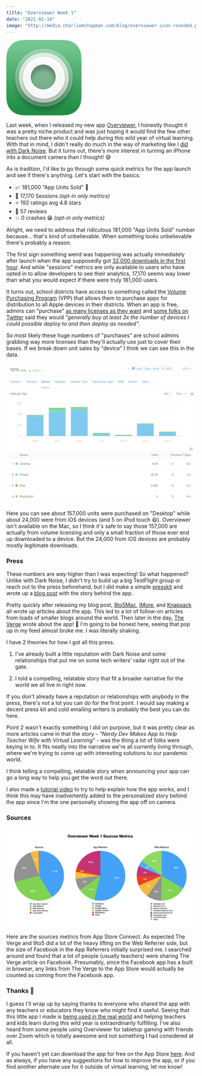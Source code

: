 ```yaml
---
title: "Overviewer Week 1"
date: "2021-01-14"
image: "http://media.charliemchapman.com/blog/overviewer-icon-rounded.png"
---
```


![Overviewer app icon](./overviewer-icon-rounded-200.png)

Last week, when I released my new app [Overviewer](https://charliemchapman.com/posts/2021/6/overviewer/), I honestly thought it was a pretty niche product and was just hoping it would find the few other teachers out there who it could help during this wild year of virtual learning. With that in mind, I didn't really do much in the way of marketing like I [did with Dark Noise](https://charliemchapman.com/posts/2019/9/27/marketing-dark-noise/). But it turns out, there's more interest in turning an iPhone into a document camera than I thought! 😅

As is tradition, I'd like to go through some quick metrics for the app launch and see if there's anything. Let's start with the basics:

- 📈 181,000 "App Units Sold" 🤯
- 📍 17,170 Sessions _(opt-in only metrics)_
- ⭐️ 192 ratings avg 4.8 stars
- 📝 57 reviews
- 💥 0 crashes 😁 _(opt-in only metrics)_

Alright, we need to address that ridiculous 181,000 "App Units Sold" number because... that's kind of unbelievable. When something looks unbelievable there's probably a reason. 

The first sign something weird was happening was actually immediately after launch when the app supposedly got [32,000 downloads in the first hour](https://twitter.com/_chuckyc/status/1346899004878106629?s=20). And while "sessions" metrics are only available to users who have opted in to allow developers to see their analytics, 17,170 seems way lower than what you would expect if there were truly 181,000 users.

 It turns out, school districts have access to something called the [Volume Purchasing Program](https://vpp.itunes.apple.com/?l=en) (VPP) that allows them to purchase apps for distribution to all Apple devices in their districts. When an app is free, admins can "purchase" [as many licenses as they want](https://twitter.com/timgostony/status/1347290649049980928?s=20) and [some folks on Twitter](https://twitter.com/sohojoester/status/1347280847959834625?s=20) said they would _"generally buy at least 3x the number of devices I could possible deploy to and then deploy as needed"_.

So most likely these huge numbers of "purchases" are school admins grabbing way more licenses than they'll actually use just to cover their bases. If we break down unit sales by "device" I think we can see this in the data.

![7 Day Unit Sales by Device](./overviewer-7-day-unit-sales-devices.jpg)

Here you can see about 157,000 units were purchased on "Desktop" while about 24,000 were from iOS devices (and 5 on iPod touch 😆). Overviewer isn't available on the Mac, so I think it's safe to say those 157,000 are actually from volume licensing and only a small fraction of those ever end up downloaded to a device. But the 24,000 from iOS devices are probably mostly legitimate downloads.

### Press

These numbers are _way_ higher than I was expecting! So what happened? Unlike with Dark Noise, I didn't try to build up a big TestFlight group or reach out to the press beforehand, but I did make a simple [presskit](https://overviewer.app) and wrote up a [blog post](https://charliemchapman.com/posts/2021/6/overviewer/) with the story behind the app.

Pretty quickly after releasing my blog post, [9to5Mac](https://9to5mac.com/2021/01/06/iphone-document-camera-overviewer-zoom/), [iMore](https://www.imore.com/overviewer-turns-your-iphone-document-camera-zoom-calls), and [Knapsack](https://knapsack.news/overviewer-for-ios-turns-your-phone-into-a-document-camera/) all wrote up articles about the app. This led to a lot of follow-on articles from loads of smaller blogs around the world. Then later in the day, [The Verge](https://www.theverge.com/2021/1/6/22217200/overviewer-app-teachers-overhead-camera-iphone-zoom) wrote about the app! 🤯 I'm going to be honest here, seeing that pop up in my feed almost broke me. I was literally shaking.

I have 2 theories for how I got all this press.

1. I've already built a little reputation with Dark Noise and some relationships that put me on some tech writers' radar right out of the gate.
   
2. I told a compelling, relatable story that fit a broader narrative for the world we all live in right now.

If you don't already have a reputation or relationships with anybody in the press, there's not a lot you can do for the first point. I would say making a decent press kit and cold emailing writers is probably the best you can do here.

Point 2 wasn't exactly something I did on purpose, but it was pretty clear as more articles came in that the story - _"Nerdy Dev Makes App to Help Teacher Wife with Virtual Learning"_ - was the thing a lot of folks were keying in to. It fits neatly into the narrative we're all currently living through, where we're trying to come up with interesting solutions to our pandemic world.

I think telling a compelling, relatable story when announcing your app can go a long way to help you get the word out there.

I also made a [tutorial video](https://www.youtube.com/watch?v=fadOMMpQErg) to try to help explain how the app works, and I think this may have inadvertently added to the personalized story behind the app since I'm the one personally showing the app off on camera.

### Sources

![Overviewer Sources Metrics](./overviewer-7-day-sources-metrics.jpg)

Here are the sources metrics from App Store Connect. As expected The Verge and 9to5 did a lot of the heavy lifting on the Web Referrer side, but the size of Facebook in the App Referrers initially surprised me. I searched around and found that a lot of people (usually teachers) were sharing The Verge article on Facebook. Presumably, since the Facebook app has a built in browser, any links from The Verge to the App Store would actually be counted as coming from the Facebook app.

### Thanks 🙏

I guess I'll wrap up by saying thanks to everyone who shared the app with any teachers or educators they know who might find it useful. Seeing that this little app I made is [being used in the real world](https://twitter.com/_chuckyc/status/1348985834897367040?s=20) and helping teachers and kids learn during this wild year is extraordinarily fulfilling. I've also heard from some people using Overviewer for tabletop gaming with friends over Zoom which is totally awesome and not something I had considered at all.

If you haven't yet can download the app for free on the App Store [here](https://itunes.apple.com/app/id1528900395). And as always, if you have any suggestions for how to improve the app, or if you find another alternate use for it outside of virtual learning, let me know!